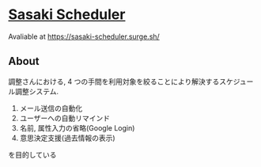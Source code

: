 # [Sasaki Scheduler](https://sasaki-scheduler.surge.sh/)

Avaliable at https://sasaki-scheduler.surge.sh/

## About

調整さんにおける, 4 つの手間を利用対象を絞ることにより解決するスケジュール調整システム.

1.  メール送信の自動化
2.  ユーザーへの自動リマインド
3.  名前, 属性入力の省略(Google Login)
4.  意思決定支援(過去情報の表示)

を目的している
